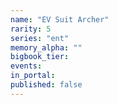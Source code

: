 ```yaml
---
name: "EV Suit Archer"
rarity: 5
series: "ent"
memory_alpha: ""
bigbook_tier:
events:
in_portal:
published: false
---
```


